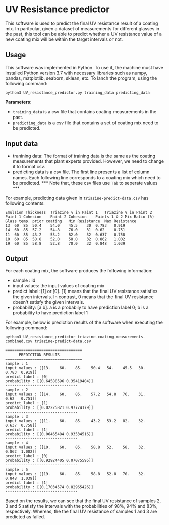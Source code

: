 # UV Resistance predictor
This software is used to predict the final UV resistance result of a coating mix.
In paritcular, given a dataset of measurements for different glasses in the past, this tool can be able to predict whether a UV resistance value of a new coating mix will be within the target intervals or not.

## Usage
This software was implemented in Python. To use it, the machine must have installed Python version 3.7 with necessary libraries such as numpy, pandas, matplotlib, seaborn, sklean, etc. To lanch the program, using the following command:

    python3 UV_resistance_predictor.py training_data predicting_data
**Parameters:**
- `training_data` is a csv file that contains coating measurements in the past.
- `predicting_data` is a csv file that contains a set of coating mix need to be predicted.

## Input data
- tranining data: The format of training data is the same as the coating measurements that plant experts provided. However, we need to change it to format csv.
- predicting data is a csv file. The first line presents a list of column names. Each following line corresponds to a coating mix which need to be predicted. *** Note that, these csv files use `Tab` to seperate values ***

For example, predicting data given in `triazine-predict-data.csv` has following contents:

	Emulsion Thickness	Triazine % in Paint 1	Triazine % in Paint 2	Paint 1 Cohesion	Paint 2 Cohesion	Paints 1 & 2 Mix Ratio (%)	Glass temp. prior coating	Min Resistance	Max Resistance
	13	60	85	50.4	54.0	45.5	30	0.783	0.919
	14	60	85	57.2	54.8	76.0	31	0.62	0.751
	11	60	85	43.2	53.2	82.0	32	0.637	0.758
	10	60	85	58.8	52.0	58.0	32	0.862	1.002
	19	60	85	58.8	52.8	70.0	32	0.848	1.039

## Output 
For each coating mix, the software produces the following information:
- sample : id
- input values: the input values of coating mix
- predict label: [1] or [0]. [1] means that the final UV resistance satisfies the given intervals. In contrast, 0 means that the final UV resistance doesn't satisfy the given intervals.
- probability: [a b]. a is a probabily to have prediction label 0; b is a probability to have prediction label 1

For example, below is prediction results of the software when executing the following command:

	python3 UV_resistance_predictor triazine-coating-measurements-combined.csv triazine-predict-data.csv
	
	==================================
	      PREDICTION RESULTS        
	==================================
	sample : 1
	input values : [[13.    60.    85.    50.4   54.    45.5   30.     0.783  0.919]]
	predict label : [0]
	probability : [[0.64580596 0.35419404]]
	--------------------------------
	sample : 2
	input values : [[14.    60.    85.    57.2   54.8   76.    31.     0.62   0.751]]
	predict label : [1]
	probability : [[0.02225821 0.97774179]]
	--------------------------------
	sample : 3
	input values : [[11.    60.    85.    43.2   53.2   82.    32.     0.637  0.758]]
	predict label : [1]
	probability : [[0.06465484 0.93534516]]
	--------------------------------
	sample : 4
	input values : [[10.    60.    85.    58.8   52.    58.    32.     0.862  1.002]]
	predict label : [0]
	probability : [[0.92924405 0.07075595]]
	--------------------------------
	sample : 5
	input values : [[19.    60.    85.    58.8   52.8   70.    32.     0.848  1.039]]
	predict label : [1]
	probability : [[0.17034574 0.82965426]]
	--------------------------------
	

Based on the results, we can see that the final UV resistance of samples 2, 3 and 5 satisfy the intervals with the probabilities of 98%, 94% and 83%, respectively. Whereas, the the final UV resistance of samples 1 and 3 are predicted as failed.